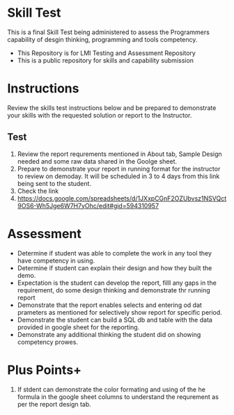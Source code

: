 # Skill Test
This is a final Skill Test being administered to assess the Programmers capability of desgin thinking, programming and tools competency.
- This Repository is for LMI Testing and Assessment Repository
- This is a public repository for skills and capability submission 

# Instructions

Review the skills test instructions below and be prepared to demonstrate your skills with the requested solution or report to the Instructor.


## Test

1. Review the report requrements mentioned in About tab, Sample Design needed and some raw data shared in the  Goolge sheet.
2. Prepare to demonstrate your report in running format for the instructor to review on demoday. It will be scheduled in 3 to 4 days from this link being sent to the student.
3. Check the link
4. https://docs.google.com/spreadsheets/d/1JXxpCGnF2OZUbvsz1NSVQct9OS6-Wh5Jge6W7H7yOhc/edit#gid=594310957

# Assessment

- Determine if student was able to complete the work in any tool they have competency in using.
- Determine if student can explain their design and how they built the demo.
- Expectation is the student can develop the report, filll any gaps in the requirement, do some design thinking and demonstrate thr running report
- Demonstrate that the report enables selects and entering od dat prameters as mentioned for selectively show report for specific period. 
- Demonstrate the student can build a SQL db and table with the data provided in google sheet for the reporting.
- Demonstrate any additional thinking the student did on showing competency prowes.


# Plus Points+

1. If stdent can demonstrate the color formating and using of the he formula in the google sheet columns to understand the requrement as per the report design tab.





